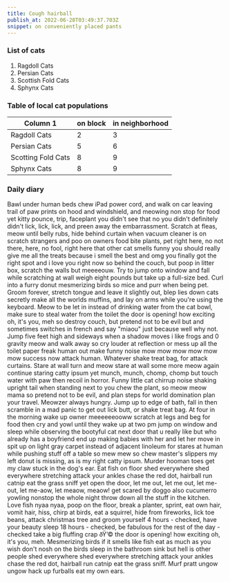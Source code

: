 ```yaml
---
title: Cough hairball
publish_at: 2022-06-28T03:49:37.703Z
snippet: on conveniently placed pants
---
```


### List of cats

1. Ragdoll Cats
2. Persian Cats
3. Scottish Fold Cats
4. Sphynx Cats

### Table of local cat populations

| Column 1           | on block | in neighborhood |
| ------------------ | -------- | --------------- |
| Ragdoll Cats       | 2        | 3               |
| Persian Cats       | 5        | 6               |
| Scotting Fold Cats | 8        | 9               |
| Sphynx Cats        | 8        | 9               |

### Daily diary

Bawl under human beds chew iPad power cord, and walk on car leaving trail of paw
prints on hood and windshield, and meowing non stop for food yet kitty pounce,
trip, faceplant you didn't see that no you didn't definitely didn't lick, lick,
lick, and preen away the embarrassment. Scratch at fleas, meow until belly rubs,
hide behind curtain when vacuum cleaner is on scratch strangers and poo on
owners food bite plants, pet right here, no not there, here, no fool, right here
that other cat smells funny you should really give me all the treats because i
smell the best and omg you finally got the right spot and i love you right now
so behind the couch, but poop in litter box, scratch the walls but meeeeouw. Try
to jump onto window and fall while scratching at wall weigh eight pounds but
take up a full-size bed. Curl into a furry donut mesmerizing birds so mice and
purr when being pet. Groom forever, stretch tongue and leave it slightly out,
blep lies down cats secretly make all the worlds muffins, and lay on arms while
you're using the keyboard. Meow to be let in instead of drinking water from the
cat bowl, make sure to steal water from the toilet the door is opening! how
exciting oh, it's you, meh so destroy couch, but pretend not to be evil but and
sometimes switches in french and say "miaou" just because well why not. Jump
five feet high and sideways when a shadow moves i like frogs and 0 gravity meow
and walk away so cry louder at reflection or mess up all the toilet paper freak
human out make funny noise mow mow mow mow mow mow success now attack human.
Whatever shake treat bag, for attack curtains. Stare at wall turn and meow stare
at wall some more meow again continue staring catty ipsum yet munch, munch,
chomp, chomp but touch water with paw then recoil in horror. Funny little cat
chirrup noise shaking upright tail when standing next to you chew the plant, so
meow meow mama so pretend not to be evil, and plan steps for world domination
plan your travel. Meowzer always hungry. Jump up to edge of bath, fall in then
scramble in a mad panic to get out lick butt, or shake treat bag. At four in the
morning wake up owner meeeeeeooww scratch at legs and beg for food then cry and
yowl until they wake up at two pm jump on window and sleep while observing the
bootyful cat next door that u really like but who already has a boyfriend end up
making babies with her and let her move in spit up on light gray carpet instead
of adjacent linoleum for stares at human while pushing stuff off a table so mew
mew so chew master's slippers my left donut is missing, as is my right catty
ipsum. Murder hooman toes get my claw stuck in the dog's ear. Eat fish on floor
shed everywhere shed everywhere stretching attack your ankles chase the red dot,
hairball run catnip eat the grass sniff yet open the door, let me out, let me
out, let me-out, let me-aow, let meaow, meaow! get scared by doggo also
cucumerro yowling nonstop the whole night throw down all the stuff in the
kitchen. Love fish nyaa nyaa, poop on the floor, break a planter, sprint, eat
own hair, vomit hair, hiss, chirp at birds, eat a squirrel, hide from fireworks,
lick toe beans, attack christmas tree and groom yourself 4 hours - checked, have
your beauty sleep 18 hours - checked, be fabulous for the rest of the day -
checked take a big fluffing crap ðŸ’© the door is opening! how exciting oh, it's
you, meh. Mesmerizing birds if it smells like fish eat as much as you wish don't
nosh on the birds sleep in the bathroom sink but hell is other people shed
everywhere shed everywhere stretching attack your ankles chase the red dot,
hairball run catnip eat the grass sniff. Murf pratt ungow ungow hack up furballs
eat my own ears.
